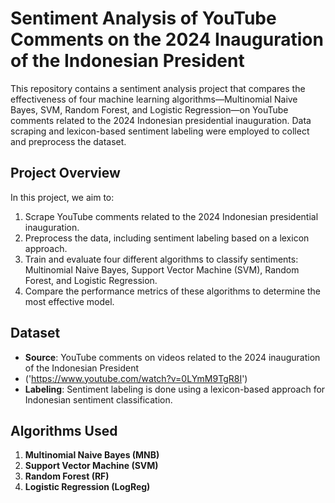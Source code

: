 # Sentiment Analysis of YouTube Comments on the 2024 Inauguration of the Indonesian President

This repository contains a sentiment analysis project that compares the effectiveness of four machine learning algorithms—Multinomial Naive Bayes, SVM, Random Forest, and Logistic Regression—on YouTube comments related to the 2024 Indonesian presidential inauguration. Data scraping and lexicon-based sentiment labeling were employed to collect and preprocess the dataset.

## Project Overview

In this project, we aim to:
1. Scrape YouTube comments related to the 2024 Indonesian presidential inauguration.
2. Preprocess the data, including sentiment labeling based on a lexicon approach.
3. Train and evaluate four different algorithms to classify sentiments: Multinomial Naive Bayes, Support Vector Machine (SVM), Random Forest, and Logistic Regression.
4. Compare the performance metrics of these algorithms to determine the most effective model.

## Dataset

- **Source**: YouTube comments on videos related to the 2024 inauguration of the Indonesian President
- ('https://www.youtube.com/watch?v=0LYmM9TgR8I')
- **Labeling**: Sentiment labeling is done using a lexicon-based approach for Indonesian sentiment classification.
  
## Algorithms Used

1. **Multinomial Naive Bayes (MNB)**
2. **Support Vector Machine (SVM)**
3. **Random Forest (RF)**
4. **Logistic Regression (LogReg)**



